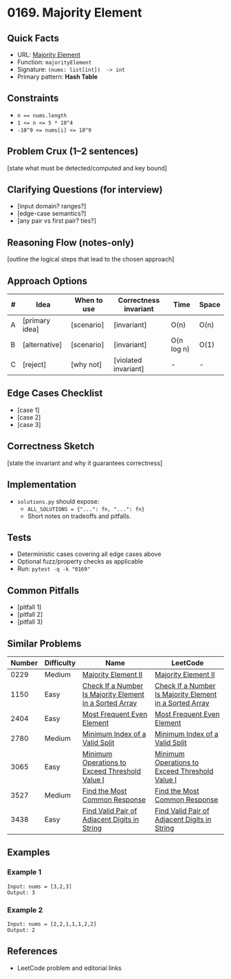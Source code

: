 # 0169. Majority Element

## Quick Facts

- URL: [Majority Element](https://leetcode.com/problems/majority-element/)
- Function: `majorityElement`
- Signature: `(nums: list[int])  -> int`
- Primary pattern: **Hash Table**

## Constraints

- `n == nums.length`
- `1 <= n <= 5 * 10^4`
- `-10^9 <= nums[i] <= 10^9`

## Problem Crux (1–2 sentences)

[state what must be detected/computed and key bound]

## Clarifying Questions (for interview)

- [input domain? ranges?]
- [edge-case semantics?]
- [any pair vs first pair? ties?]

## Reasoning Flow (notes-only)

[outline the logical steps that lead to the chosen approach]

## Approach Options

| # | Idea | When to use | Correctness invariant | Time | Space |
|---|------|-------------|-----------------------|------|-------|
| A | [primary idea] | [scenario] | [invariant] | O(n) | O(n) |
| B | [alternative] | [scenario] | [invariant] | O(n log n) | O(1) |
| C | [reject] | [why not] | [violated invariant] | - | - |

## Edge Cases Checklist

- [case 1]
- [case 2]
- [case 3]

## Correctness Sketch

[state the invariant and why it guarantees correctness]

## Implementation

- `solutions.py` should expose:
  - `ALL_SOLUTIONS = {"...": fn, "...": fn}`
  - Short notes on tradeoffs and pitfalls.

## Tests

- Deterministic cases covering all edge cases above
- Optional fuzz/property checks as applicable
- Run: `pytest -q -k "0169"`

## Common Pitfalls

- [pitfall 1]
- [pitfall 2]
- [pitfall 3]

## Similar Problems

| Number | Difficulty | Name | LeetCode |
|---|---|---|---|
| 0229 | Medium | [Majority Element II](../0229-majority-element-ii/readme.md) | [Majority Element II](https://leetcode.com/problems/majority-element-ii/) |
| 1150 | Easy | [Check If a Number Is Majority Element in a Sorted Array](../1150-check-if-a-number-is-majority-element-in-a-sorted-array/readme.md) | [Check If a Number Is Majority Element in a Sorted Array](https://leetcode.com/problems/check-if-a-number-is-majority-element-in-a-sorted-array/) |
| 2404 | Easy | [Most Frequent Even Element](../2404-most-frequent-even-element/readme.md) | [Most Frequent Even Element](https://leetcode.com/problems/most-frequent-even-element/) |
| 2780 | Medium | [Minimum Index of a Valid Split](../2780-minimum-index-of-a-valid-split/readme.md) | [Minimum Index of a Valid Split](https://leetcode.com/problems/minimum-index-of-a-valid-split/) |
| 3065 | Easy | [Minimum Operations to Exceed Threshold Value I](../3065-minimum-operations-to-exceed-threshold-value-i/readme.md) | [Minimum Operations to Exceed Threshold Value I](https://leetcode.com/problems/minimum-operations-to-exceed-threshold-value-i/) |
| 3527 | Medium | [Find the Most Common Response](../3527-find-the-most-common-response/readme.md) | [Find the Most Common Response](https://leetcode.com/problems/find-the-most-common-response/) |
| 3438 | Easy | [Find Valid Pair of Adjacent Digits in String](../3438-find-valid-pair-of-adjacent-digits-in-string/readme.md) | [Find Valid Pair of Adjacent Digits in String](https://leetcode.com/problems/find-valid-pair-of-adjacent-digits-in-string/) |

## Examples

### Example 1

```text
Input: nums = [3,2,3]
Output: 3
```

### Example 2

```text
Input: nums = [2,2,1,1,1,2,2]
Output: 2
```

## References

- LeetCode problem and editorial links
